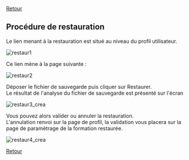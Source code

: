 [Retour](index.md)
## Procédure de restauration ##

Le lien menant à la restauration est situé au niveau du profil utilisateur.  

![restaur1](https://user-images.githubusercontent.com/26385729/59925286-0e451a80-9438-11e9-8a4f-c5b32d75f485.png)

Ce lien mène à la page suivante :  

![restaur2](https://user-images.githubusercontent.com/26385729/59925358-3a609b80-9438-11e9-8de3-965619100e55.png)

Déposer le fichier de sauvegarde puis cliquer sur Restaurer.  
Le résultat de l'analyse du fichier de sauvegarde est présenté sur l'écran 

![restaur3_crea](https://user-images.githubusercontent.com/26385729/59927463-d55b7480-943c-11e9-967b-da1c1fdbf2db.png)

Vous pouvez alors valider ou annuler la restauration.  
L'annulation renvoi sur la page de profil, la validation vous placera sur la page de paramètrage de la formation restaurée.

![restaur4_crea](https://user-images.githubusercontent.com/26385729/59927667-4d299f00-943d-11e9-8976-3e0c324c8022.png)


[Retour](index.md)
